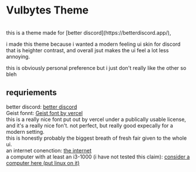 # Vulbytes Theme
<br /> 
this is a theme made for [better discord](https://betterdiscord.app/), 
<br /> 

i made this theme because i wanted a modern feeling ui skin for discord that is heighter contrast, and overall jsut makes the ui feel a lot less annoying.
<br /> 

this is obviously personal preference but i just don't really like the other so bleh
<br /> 


## requriements 

better discord: [better discord](https://betterdiscord.app/)
<br /> 
Geist fonnt: [Geist font by vercel](https://vercel.com/font) <br />
this is a really nice font put out by vercel under a publically usable license, and it's a really nice fon't. not perfect, but really good expecally for a modern setting. <br />
this is honestly probably the biggest breath of fresh fair given to the whole ui. 
<br />
an internet conenction: [the internet](https://en.wikipedia.org/wiki/Internet)
<br /> 
a computer with at least an i3-1000 (i have not tested this claim): [consider a computer here (put linux on it)](https://www.dellrefurbished.ca/)
<br /> 
